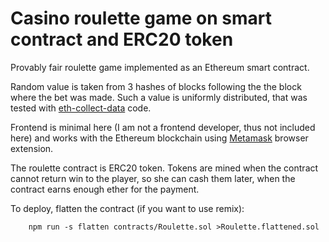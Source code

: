 Casino roulette game on smart contract and ERC20 token
======================================================

Provably fair roulette game implemented as an Ethereum smart contract.

Random value is taken from 3 hashes of blocks following the the block where
the bet was made. Such a value is uniformly distributed, that was tested with
[eth-collect-data](https://github.com/denisglotov/exp/tree/master/eth-collect-data)
code.

Frontend is minimal here (I am not a frontend developer, thus not included
here) and works with the Ethereum blockchain using [Metamask][] browser
extension.

The roulette contract is ERC20 token. Tokens are mined when the contract
cannot return win to the player, so she can cash them later, when the contract
earns enough ether for the payment.

To deploy, flatten the contract (if you want to use remix):

        npm run -s flatten contracts/Roulette.sol >Roulette.flattened.sol

[Metamask]: https://metamask.io
